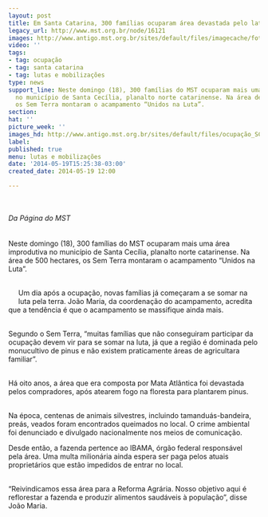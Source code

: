 ```yaml
---
layout: post
title: Em Santa Catarina, 300 famílias ocuparam área devastada pelo latifúndio
legacy_url: http://www.mst.org.br/node/16121
images: http://www.antigo.mst.org.br/sites/default/files/imagecache/foto_destaque/ocupação_SC!.jpg
video: ''
tags:
- tag: ocupação
- tag: santa catarina
- tag: lutas e mobilizações
type: news
support_line: Neste domingo (18), 300 famílias do MST ocuparam mais uma área improdutiva
  no município de Santa Cecília, planalto norte catarinense. Na área de 500 hectares,
  os Sem Terra montaram o acampamento “Unidos na Luta”.
section: 
hat: ''
picture_week: ''
images_hd: http://www.antigo.mst.org.br/sites/default/files/ocupação_SC!.jpg
label: 
published: true
menu: lutas e mobilizações
date: '2014-05-19T15:25:38-03:00'
created_date: 2014-05-19 12:00

---
```

<p><img style="margin: 10px;" src="http://www.antigo.mst.org.br/sites/default/files/ocupa%C3%A7%C3%A3o_SC.jpg" alt=""></p><p><em>Da Página do MST<br></em><br><br>Neste domingo (18), 300 famílias do MST ocuparam mais uma área improdutiva no município de Santa Cecília, planalto norte catarinense. Na área de 500 hectares, os Sem Terra montaram o acampamento “Unidos na Luta”.</p><p><br><img style="margin: 10px; float: left;" src="http://www.antigo.mst.org.br/sites/default/files/pinus.jpg" alt="">Um dia após a ocupação, novas famílias já começaram a se somar na luta pela terra. João Maria, da coordenação do acampamento, acredita que a tendência é que o acampamento se massifique ainda mais.</p><p><br>Segundo o Sem Terra, “muitas famílias que não conseguiram participar da ocupação devem vir para se somar na luta, já que a região é dominada pelo monucultivo de pinus e não existem praticamente áreas de agricultara familiar”.</p><p><br>Há oito anos, a área que era composta por Mata Atlântica foi devastada pelos compradores, após atearem fogo na floresta para plantarem pinus.</p><p><br>Na época, centenas de animais silvestres, incluindo tamanduás-bandeira, preás, veados foram encontrados queimados no local. O crime ambiental foi denunciado e divulgado nacionalmente nos meios de comunicação.&nbsp;</p><p><img style="margin: 10px; float: right;" src="http://www.antigo.mst.org.br/sites/default/files/ocupa%C3%A7%C3%A3o%20SC_fogueira.jpg" alt=""></p><p>Desde então, a fazenda pertence ao IBAMA, órgão federal responsável pela área. Uma multa milionária ainda espera ser paga pelos atuais proprietários que estão impedidos de entrar no local.</p><p><br>“Reivindicamos essa área para a Reforma Agrária. Nosso objetivo aqui é reflorestar a fazenda e produzir alimentos saudáveis à população”, disse João Maria.</p><p>&nbsp;</p><p>&nbsp;</p>
